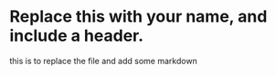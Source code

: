 # Replace this with your name, and include a header.
this is to replace the file and add some markdown

